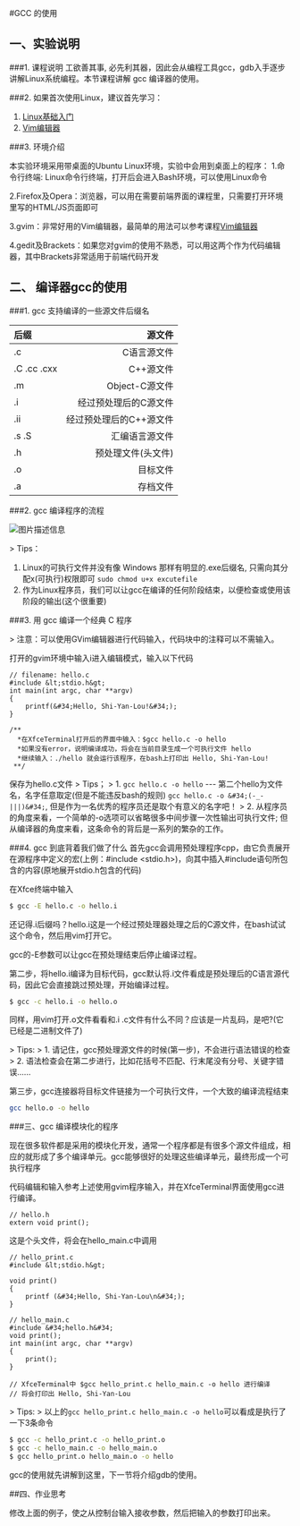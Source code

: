 #GCC 的使用

## 一、实验说明

###1. 课程说明
工欲善其事, 必先利其器，因此会从编程工具gcc，gdb入手逐步讲解Linux系统编程。本节课程讲解 gcc 编译器的使用。

###2. 如果首次使用Linux，建议首先学习：

1. [Linux基础入门](http://www.shiyanlou.com/courses/1)
2. [Vim编辑器](http://www.shiyanlou.com/courses/2)

###3. 环境介绍

本实验环境采用带桌面的Ubuntu Linux环境，实验中会用到桌面上的程序：
1.命令行终端: Linux命令行终端，打开后会进入Bash环境，可以使用Linux命令 

2.Firefox及Opera：浏览器，可以用在需要前端界面的课程里，只需要打开环境里写的HTML/JS页面即可 

3.gvim：非常好用的Vim编辑器，最简单的用法可以参考课程[Vim编辑器](http://www.shiyanlou.com/courses/2) 

4.gedit及Brackets：如果您对gvim的使用不熟悉，可以用这两个作为代码编辑器，其中Brackets非常适用于前端代码开发 


## 二、 编译器gcc的使用
###1. gcc 支持编译的一些源文件后缀名

| 后缀    | 源文件      |
| :------ | -------:    |
|.c       | C语言源文件 |
|.C .cc .cxx | C++源文件|
|.m     | Object-C源文件|
|.i     | 经过预处理后的C源文件|
|.ii    | 经过预处理后的C++源文件|
|.s .S  | 汇编语言源文件|
|.h     | 预处理文件(头文件)|
|.o     | 目标文件|
|.a     | 存档文件|

###2. gcc 编译程序的流程

![图片描述信息](https://dn-anything-about-doc.qbox.me/userid46108labid116time1432263084521?watermark/1/image/aHR0cDovL3N5bC1zdGF0aWMucWluaXVkbi5jb20vaW1nL3dhdGVybWFyay5wbmc=/dissolve/60/gravity/SouthEast/dx/0/dy/10)

&gt; Tips：
1. Linux的可执行文件并没有像 Windows 那样有明显的.exe后缀名, 只需向其分配x(可执行)权限即可
   `sudo chmod u+x excutefile`
2. 作为Linux程序员，我们可以让gcc在编译的任何阶段结束，以便检查或使用该阶段的输出(这个很重要)

###3. 用 gcc 编译一个经典 C 程序

&gt; 注意：可以使用GVim编辑器进行代码输入，代码块中的注释可以不需输入。

打开的gvim环境中输入i进入编辑模式，输入以下代码

```
// filename: hello.c
#include &lt;stdio.h&gt;
int main(int argc, char **argv)
{
    printf(&#34;Hello, Shi-Yan-Lou!&#34;);
}
 
/**
  *在XfceTerminal打开后的界面中输入：$gcc hello.c -o hello
  *如果没有error，说明编译成功，将会在当前目录生成一个可执行文件 hello
  *继续输入：./hello 就会运行该程序，在bash上打印出 Hello, Shi-Yan-Lou!
 **/
```
保存为hello.c文件
&gt; Tips；
&gt; 1. `gcc hello.c -o hello` --- 第二个hello为文件名，名字任意取定(但是不能违反bash的规则)
   `gcc hello.c -o &#34;(-_-|||)&#34;`, 但是作为一名优秀的程序员还是取个有意义的名字吧！
&gt; 2. 从程序员的角度来看，一个简单的-o选项可以省略很多中间步骤一次性输出可执行文件;
   但从编译器的角度来看，这条命令的背后是一系列的繁杂的工作。

###4. gcc 到底背着我们做了什么
首先gcc会调用预处理程序cpp，由它负责展开在源程序中定义的宏(上例：#include &lt;stdio.h&gt;)，向其中插入#include语句所包含的内容(原地展开stdio.h包含的代码)

在Xfce终端中输入
```bash
$ gcc -E hello.c -o hello.i
```

还记得.i后缀吗？hello.i这是一个经过预处理器处理之后的C源文件，在bash试试这个命令，然后用vim打开它。

gcc的-E参数可以让gcc在预处理结束后停止编译过程。
   
第二步，将hello.i编译为目标代码，gcc默认将.i文件看成是预处理后的C语言源代码，因此它会直接跳过预处理，开始编译过程。

```bash
$ gcc -c hello.i -o hello.o
```

同样，用vim打开.o文件看看和.i .c文件有什么不同？应该是一片乱码，是吧?(它已经是二进制文件了)

&gt; Tips:
&gt; 1. 请记住，gcc预处理源文件的时候(第一步)，不会进行语法错误的检查
&gt; 2. 语法检查会在第二步进行，比如花括号不匹配、行末尾没有分号、关键字错误......

第三步，gcc连接器将目标文件链接为一个可执行文件，一个大致的编译流程结束

```bash
gcc hello.o -o hello
```
###三、gcc 编译模块化的程序

现在很多软件都是采用的模块化开发，通常一个程序都是有很多个源文件组成，相应的就形成了多个编译单元。gcc能够很好的处理这些编译单元，最终形成一个可执行程序

代码编辑和输入参考上述使用gvim程序输入，并在XfceTerminal界面使用gcc进行编译。

```
// hello.h
extern void print();
```

这是个头文件，将会在hello_main.c中调用

```
// hello_print.c
#include &lt;stdio.h&gt;

void print()
{
    printf (&#34;Hello, Shi-Yan-Lou\n&#34;);
}
```

```
// hello_main.c
#include &#34;hello.h&#34;
void print();
int main(int argc, char **argv)
{
    print();
}

// XfceTerminal中 $gcc hello_print.c hello_main.c -o hello 进行编译
// 将会打印出 Hello, Shi-Yan-Lou

```
&gt; Tips:
&gt; 以上的`gcc hello_print.c hello_main.c -o hello`可以看成是执行了一下3条命令

```bash
$ gcc -c hello_print.c -o hello_print.o
$ gcc -c hello_main.c -o hello_main.o
$ gcc hello_print.o hello_main.o -o hello
```

gcc的使用就先讲解到这里，下一节将介绍gdb的使用。


##四、作业思考

修改上面的例子，使之从控制台输入接收参数，然后把输入的参数打印出来。




